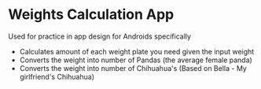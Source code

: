 # Weights Calculation App

Used for practice in app design for Androids specifically

* Calculates amount of each weight plate you need given the input weight
* Converts the weight into number of Pandas (the average female panda)
* Converts the weight into number of Chihuahua's (Based on Bella - My girlfriend's Chihuahua)